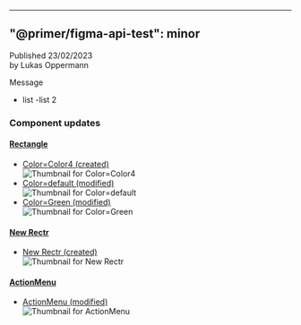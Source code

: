 
---
"@primer/figma-api-test": minor
---
Published 23/02/2023  
by Lukas Oppermann
    
   
Message
- list
-list 2   
   
### Component updates
#### [**Rectangle**](https://www.figma.com/file/HD7FUvOEHLtWvWuhu1AUaJ?node-id=216:6)
   
- [Color=Color4 (created)](https://www.figma.com/file/HD7FUvOEHLtWvWuhu1AUaJ?node-id=304:21)  
![Thumbnail for Color=Color4](https://s3-alpha.figma.com/checkpoints/cOr/VMm/95mlrz5oniOTzXxc/component_thumbnail_1.png?X-Amz-Algorithm=AWS4-HMAC-SHA256&X-Amz-Credential=AKIAQ4GOSFWCQKQGDLNP%2F20230223%2Fus-west-2%2Fs3%2Faws4_request&X-Amz-Date=20230223T000000Z&X-Amz-Expires=604800&X-Amz-SignedHeaders=host&X-Amz-Signature=1780fe315e2552d47947b4f0d20fdde6773ecdad08089e2dc206060527fd0759)
- [Color=default (modified)](https://www.figma.com/file/HD7FUvOEHLtWvWuhu1AUaJ?node-id=1:3)  
![Thumbnail for Color=default](https://s3-alpha.figma.com/checkpoints/465/RwC/cR0lwtqTzBKXZahr/component_thumbnail_2.png?X-Amz-Algorithm=AWS4-HMAC-SHA256&X-Amz-Credential=AKIAQ4GOSFWCQKQGDLNP%2F20230223%2Fus-west-2%2Fs3%2Faws4_request&X-Amz-Date=20230223T000000Z&X-Amz-Expires=604800&X-Amz-SignedHeaders=host&X-Amz-Signature=93dbf53a1d00216a6f9e5c046053324b32ea88b2bd2415d32f4530819859441f)
- [Color=Green (modified)](https://www.figma.com/file/HD7FUvOEHLtWvWuhu1AUaJ?node-id=216:7)  
![Thumbnail for Color=Green](https://s3-alpha.figma.com/checkpoints/9TR/oac/zEB6ZEj4UDBAF2tm/component_thumbnail_0.png?X-Amz-Algorithm=AWS4-HMAC-SHA256&X-Amz-Credential=AKIAQ4GOSFWCQKQGDLNP%2F20230223%2Fus-west-2%2Fs3%2Faws4_request&X-Amz-Date=20230223T000000Z&X-Amz-Expires=604800&X-Amz-SignedHeaders=host&X-Amz-Signature=f0e9aba009235edc13c80afd16f99c98f14968d2bc87c85111f91b02073f9e10)
#### [**New Rectr**](https://www.figma.com/file/HD7FUvOEHLtWvWuhu1AUaJ?node-id=304:25)
   
- [New Rectr (created)](https://www.figma.com/file/HD7FUvOEHLtWvWuhu1AUaJ?node-id=304:25)  
![Thumbnail for New Rectr](https://s3-alpha.figma.com/checkpoints/Bj2/Nbn/5wYAPZ5wXw0i0S2F/component_thumbnail_3.png?X-Amz-Algorithm=AWS4-HMAC-SHA256&X-Amz-Credential=AKIAQ4GOSFWCQKQGDLNP%2F20230223%2Fus-west-2%2Fs3%2Faws4_request&X-Amz-Date=20230223T000000Z&X-Amz-Expires=604800&X-Amz-SignedHeaders=host&X-Amz-Signature=6ebf0a3a4fc845b779f9250e6d0ac1dacb60e706a477367238925b45c1be5c0c)
#### [**ActionMenu**](https://www.figma.com/file/HD7FUvOEHLtWvWuhu1AUaJ?node-id=216:18)
   
- [ActionMenu (modified)](https://www.figma.com/file/HD7FUvOEHLtWvWuhu1AUaJ?node-id=216:18)  
![Thumbnail for ActionMenu](https://s3-alpha.figma.com/checkpoints/CvE/hTl/RlDYM87cHO6S5zf1/component_thumbnail_4.png?X-Amz-Algorithm=AWS4-HMAC-SHA256&X-Amz-Credential=AKIAQ4GOSFWCQKQGDLNP%2F20230223%2Fus-west-2%2Fs3%2Faws4_request&X-Amz-Date=20230223T000000Z&X-Amz-Expires=604800&X-Amz-SignedHeaders=host&X-Amz-Signature=5246a3e51660bfad67c227fb903ffebedab607e3b47695209f99f6cca837a049)
